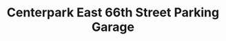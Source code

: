 ---
title: "Centerpark East 66th Street Parking Garage"
url: /new-york/centerpark-east-66th-street-parking-garage/
shop: supermarket
---
